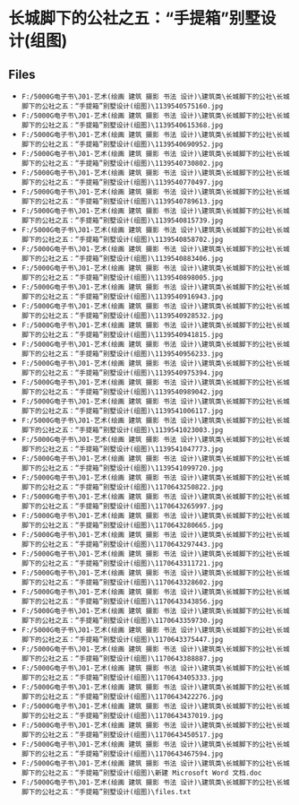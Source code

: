 # 长城脚下的公社之五：“手提箱”别墅设计(组图)

## Files

- `F:/5000G电子书\J01-艺术(绘画 建筑 摄影 书法 设计)\建筑类\长城脚下的公社\长城脚下的公社之五：“手提箱”别墅设计(组图)\1139540575160.jpg`
- `F:/5000G电子书\J01-艺术(绘画 建筑 摄影 书法 设计)\建筑类\长城脚下的公社\长城脚下的公社之五：“手提箱”别墅设计(组图)\1139540615368.jpg`
- `F:/5000G电子书\J01-艺术(绘画 建筑 摄影 书法 设计)\建筑类\长城脚下的公社\长城脚下的公社之五：“手提箱”别墅设计(组图)\1139540690952.jpg`
- `F:/5000G电子书\J01-艺术(绘画 建筑 摄影 书法 设计)\建筑类\长城脚下的公社\长城脚下的公社之五：“手提箱”别墅设计(组图)\1139540730802.jpg`
- `F:/5000G电子书\J01-艺术(绘画 建筑 摄影 书法 设计)\建筑类\长城脚下的公社\长城脚下的公社之五：“手提箱”别墅设计(组图)\1139540770497.jpg`
- `F:/5000G电子书\J01-艺术(绘画 建筑 摄影 书法 设计)\建筑类\长城脚下的公社\长城脚下的公社之五：“手提箱”别墅设计(组图)\1139540789613.jpg`
- `F:/5000G电子书\J01-艺术(绘画 建筑 摄影 书法 设计)\建筑类\长城脚下的公社\长城脚下的公社之五：“手提箱”别墅设计(组图)\1139540815739.jpg`
- `F:/5000G电子书\J01-艺术(绘画 建筑 摄影 书法 设计)\建筑类\长城脚下的公社\长城脚下的公社之五：“手提箱”别墅设计(组图)\1139540858702.jpg`
- `F:/5000G电子书\J01-艺术(绘画 建筑 摄影 书法 设计)\建筑类\长城脚下的公社\长城脚下的公社之五：“手提箱”别墅设计(组图)\1139540883406.jpg`
- `F:/5000G电子书\J01-艺术(绘画 建筑 摄影 书法 设计)\建筑类\长城脚下的公社\长城脚下的公社之五：“手提箱”别墅设计(组图)\1139540898005.jpg`
- `F:/5000G电子书\J01-艺术(绘画 建筑 摄影 书法 设计)\建筑类\长城脚下的公社\长城脚下的公社之五：“手提箱”别墅设计(组图)\1139540916943.jpg`
- `F:/5000G电子书\J01-艺术(绘画 建筑 摄影 书法 设计)\建筑类\长城脚下的公社\长城脚下的公社之五：“手提箱”别墅设计(组图)\1139540928532.jpg`
- `F:/5000G电子书\J01-艺术(绘画 建筑 摄影 书法 设计)\建筑类\长城脚下的公社\长城脚下的公社之五：“手提箱”别墅设计(组图)\1139540941815.jpg`
- `F:/5000G电子书\J01-艺术(绘画 建筑 摄影 书法 设计)\建筑类\长城脚下的公社\长城脚下的公社之五：“手提箱”别墅设计(组图)\1139540956233.jpg`
- `F:/5000G电子书\J01-艺术(绘画 建筑 摄影 书法 设计)\建筑类\长城脚下的公社\长城脚下的公社之五：“手提箱”别墅设计(组图)\1139540975394.jpg`
- `F:/5000G电子书\J01-艺术(绘画 建筑 摄影 书法 设计)\建筑类\长城脚下的公社\长城脚下的公社之五：“手提箱”别墅设计(组图)\1139540989042.jpg`
- `F:/5000G电子书\J01-艺术(绘画 建筑 摄影 书法 设计)\建筑类\长城脚下的公社\长城脚下的公社之五：“手提箱”别墅设计(组图)\1139541006117.jpg`
- `F:/5000G电子书\J01-艺术(绘画 建筑 摄影 书法 设计)\建筑类\长城脚下的公社\长城脚下的公社之五：“手提箱”别墅设计(组图)\1139541023003.jpg`
- `F:/5000G电子书\J01-艺术(绘画 建筑 摄影 书法 设计)\建筑类\长城脚下的公社\长城脚下的公社之五：“手提箱”别墅设计(组图)\1139541047773.jpg`
- `F:/5000G电子书\J01-艺术(绘画 建筑 摄影 书法 设计)\建筑类\长城脚下的公社\长城脚下的公社之五：“手提箱”别墅设计(组图)\1139541099720.jpg`
- `F:/5000G电子书\J01-艺术(绘画 建筑 摄影 书法 设计)\建筑类\长城脚下的公社\长城脚下的公社之五：“手提箱”别墅设计(组图)\1170643250822.jpg`
- `F:/5000G电子书\J01-艺术(绘画 建筑 摄影 书法 设计)\建筑类\长城脚下的公社\长城脚下的公社之五：“手提箱”别墅设计(组图)\1170643265997.jpg`
- `F:/5000G电子书\J01-艺术(绘画 建筑 摄影 书法 设计)\建筑类\长城脚下的公社\长城脚下的公社之五：“手提箱”别墅设计(组图)\1170643280665.jpg`
- `F:/5000G电子书\J01-艺术(绘画 建筑 摄影 书法 设计)\建筑类\长城脚下的公社\长城脚下的公社之五：“手提箱”别墅设计(组图)\1170643297443.jpg`
- `F:/5000G电子书\J01-艺术(绘画 建筑 摄影 书法 设计)\建筑类\长城脚下的公社\长城脚下的公社之五：“手提箱”别墅设计(组图)\1170643311721.jpg`
- `F:/5000G电子书\J01-艺术(绘画 建筑 摄影 书法 设计)\建筑类\长城脚下的公社\长城脚下的公社之五：“手提箱”别墅设计(组图)\1170643328602.jpg`
- `F:/5000G电子书\J01-艺术(绘画 建筑 摄影 书法 设计)\建筑类\长城脚下的公社\长城脚下的公社之五：“手提箱”别墅设计(组图)\1170643343856.jpg`
- `F:/5000G电子书\J01-艺术(绘画 建筑 摄影 书法 设计)\建筑类\长城脚下的公社\长城脚下的公社之五：“手提箱”别墅设计(组图)\1170643359730.jpg`
- `F:/5000G电子书\J01-艺术(绘画 建筑 摄影 书法 设计)\建筑类\长城脚下的公社\长城脚下的公社之五：“手提箱”别墅设计(组图)\1170643375447.jpg`
- `F:/5000G电子书\J01-艺术(绘画 建筑 摄影 书法 设计)\建筑类\长城脚下的公社\长城脚下的公社之五：“手提箱”别墅设计(组图)\1170643388887.jpg`
- `F:/5000G电子书\J01-艺术(绘画 建筑 摄影 书法 设计)\建筑类\长城脚下的公社\长城脚下的公社之五：“手提箱”别墅设计(组图)\1170643405333.jpg`
- `F:/5000G电子书\J01-艺术(绘画 建筑 摄影 书法 设计)\建筑类\长城脚下的公社\长城脚下的公社之五：“手提箱”别墅设计(组图)\1170643422276.jpg`
- `F:/5000G电子书\J01-艺术(绘画 建筑 摄影 书法 设计)\建筑类\长城脚下的公社\长城脚下的公社之五：“手提箱”别墅设计(组图)\1170643437019.jpg`
- `F:/5000G电子书\J01-艺术(绘画 建筑 摄影 书法 设计)\建筑类\长城脚下的公社\长城脚下的公社之五：“手提箱”别墅设计(组图)\1170643450517.jpg`
- `F:/5000G电子书\J01-艺术(绘画 建筑 摄影 书法 设计)\建筑类\长城脚下的公社\长城脚下的公社之五：“手提箱”别墅设计(组图)\1170643467594.jpg`
- `F:/5000G电子书\J01-艺术(绘画 建筑 摄影 书法 设计)\建筑类\长城脚下的公社\长城脚下的公社之五：“手提箱”别墅设计(组图)\新建 Microsoft Word 文档.doc`
- `F:/5000G电子书\J01-艺术(绘画 建筑 摄影 书法 设计)\建筑类\长城脚下的公社\长城脚下的公社之五：“手提箱”别墅设计(组图)\files.txt`
